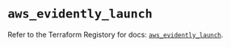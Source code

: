 # `aws_evidently_launch`

Refer to the Terraform Registory for docs: [`aws_evidently_launch`](https://registry.terraform.io/providers/hashicorp/aws/5.15.0/docs/resources/evidently_launch).
